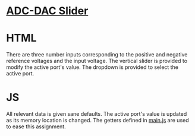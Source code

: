 # [ADC-DAC Slider](../../src/components/AdcDacSlider.vue)

# HTML
There are three number inputs corresponding to the positive and negative reference voltages and the input voltage. The vertical slider is provided to modify the active port's value. The dropdown is provided to select the active port.

# JS
All relevant data is given sane defaults. The active port's value is updated as its memory location is changed. The getters defined in [main.js](../../src/main.js) are used to ease this assignment.
